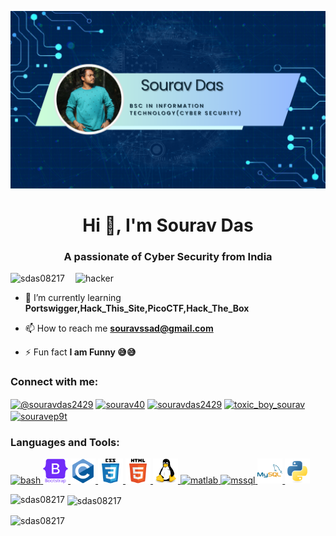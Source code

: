![logo](https://github.com/Sdas08217/Sdas08217/blob/main/github_banner.png)
<h1 align="center">Hi 👋, I'm Sourav Das</h1>
<h3 align="center">A passionate of Cyber Security from India</h3>

<img align="right" alt="hacker" width="400" src="https://www.chumbogordo.com.br/wp-content/uploads/2019/06/hacker2.gif">

<p align="left"> <img src="https://komarev.com/ghpvc/?username=sdas08217&label=Profile%20views&color=0e75b6&style=flat" alt="sdas08217" /> </p>

- 🌱 I’m currently learning **Portswigger,Hack_This_Site,PicoCTF,Hack_The_Box**

- 📫 How to reach me **souravssad@gmail.com**

- ⚡ Fun fact **I am Funny 😅😅**

<h3 align="left">Connect with me:</h3>
<p align="left">
<a href="https://twitter.com/@souravdas2429" target="blank"><img align="center" src="https://raw.githubusercontent.com/rahuldkjain/github-profile-readme-generator/master/src/images/icons/Social/twitter.svg" alt="@souravdas2429" height="30" width="40" /></a>
<a href="https://linkedin.com/in/sourav40" target="blank"><img align="center" src="https://raw.githubusercontent.com/rahuldkjain/github-profile-readme-generator/master/src/images/icons/Social/linked-in-alt.svg" alt="sourav40" height="30" width="40" /></a>
<a href="https://fb.com/souravdas2429" target="blank"><img align="center" src="https://raw.githubusercontent.com/rahuldkjain/github-profile-readme-generator/master/src/images/icons/Social/facebook.svg" alt="souravdas2429" height="30" width="40" /></a>
<a href="https://instagram.com/toxic_boy_sourav" target="blank"><img align="center" src="https://raw.githubusercontent.com/rahuldkjain/github-profile-readme-generator/master/src/images/icons/Social/instagram.svg" alt="toxic_boy_sourav" height="30" width="40" /></a>
<a href="https://auth.geeksforgeeks.org/user/souravep9t" target="blank"><img align="center" src="https://raw.githubusercontent.com/rahuldkjain/github-profile-readme-generator/master/src/images/icons/Social/geeks-for-geeks.svg" alt="souravep9t" height="30" width="40" /></a>
</p>

<h3 align="left">Languages and Tools:</h3>
<p align="left"> <a href="https://www.gnu.org/software/bash/" target="_blank" rel="noreferrer"> <img src="https://www.vectorlogo.zone/logos/gnu_bash/gnu_bash-icon.svg" alt="bash" width="40" height="40"/> </a> <a href="https://getbootstrap.com" target="_blank" rel="noreferrer"> <img src="https://raw.githubusercontent.com/devicons/devicon/master/icons/bootstrap/bootstrap-plain-wordmark.svg" alt="bootstrap" width="40" height="40"/> </a> <a href="https://www.cprogramming.com/" target="_blank" rel="noreferrer"> <img src="https://raw.githubusercontent.com/devicons/devicon/master/icons/c/c-original.svg" alt="c" width="40" height="40"/> </a> <a href="https://www.w3schools.com/css/" target="_blank" rel="noreferrer"> <img src="https://raw.githubusercontent.com/devicons/devicon/master/icons/css3/css3-original-wordmark.svg" alt="css3" width="40" height="40"/> </a> <a href="https://www.w3.org/html/" target="_blank" rel="noreferrer"> <img src="https://raw.githubusercontent.com/devicons/devicon/master/icons/html5/html5-original-wordmark.svg" alt="html5" width="40" height="40"/> </a> <a href="https://www.linux.org/" target="_blank" rel="noreferrer"> <img src="https://raw.githubusercontent.com/devicons/devicon/master/icons/linux/linux-original.svg" alt="linux" width="40" height="40"/> </a> <a href="https://www.mathworks.com/" target="_blank" rel="noreferrer"> <img src="https://upload.wikimedia.org/wikipedia/commons/2/21/Matlab_Logo.png" alt="matlab" width="40" height="40"/> </a> <a href="https://www.microsoft.com/en-us/sql-server" target="_blank" rel="noreferrer"> <img src="https://www.svgrepo.com/show/303229/microsoft-sql-server-logo.svg" alt="mssql" width="40" height="40"/> </a> <a href="https://www.mysql.com/" target="_blank" rel="noreferrer"> <img src="https://raw.githubusercontent.com/devicons/devicon/master/icons/mysql/mysql-original-wordmark.svg" alt="mysql" width="40" height="40"/> </a> <a href="https://www.python.org" target="_blank" rel="noreferrer"> <img src="https://raw.githubusercontent.com/devicons/devicon/master/icons/python/python-original.svg" alt="python" width="40" height="40"/> </a> </p>

<p><img align="left" src="https://github-readme-stats.vercel.app/api/top-langs?username=sdas08217&show_icons=true&locale=en&layout=compact" alt="sdas08217" /></p>

<p>&nbsp;<img align="center" src="https://github-readme-stats.vercel.app/api?username=sdas08217&show_icons=true&locale=en" alt="sdas08217" /></p>

<p><img align="center" src="https://github-readme-streak-stats.herokuapp.com/?user=sdas08217&" alt="sdas08217" /></p>

